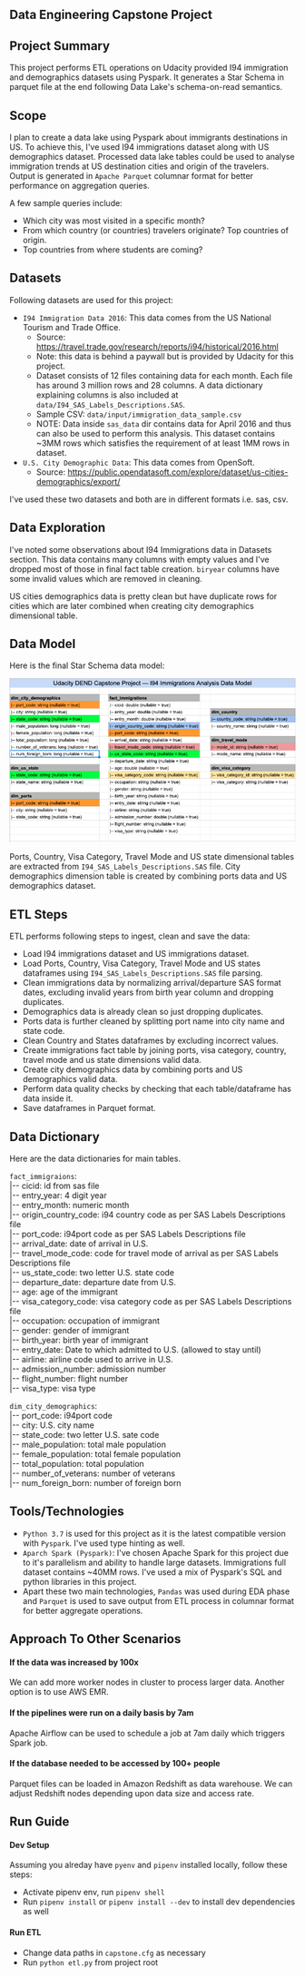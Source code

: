 ## Data Engineering Capstone Project

## Project Summary
This project performs ETL operations on Udacity provided I94 immigration and demographics datasets using Pyspark. It generates a Star Schema in parquet file at the end following Data Lake's schema-on-read semantics.

## Scope
I plan to create a data lake using Pyspark about immigrants destinations in US. To achieve this, I've used I94 immigrations dataset along with US demographics dataset. Processed data lake tables could be used to analyse immigration trends at US destination cities and origin of the travelers. Output is generated in `Apache Parquet` columnar format for better performance on aggregation queries.

A few sample queries include:
- Which city was most visited in a specific month?
- From which country (or countries) travelers originate? Top countries of origin.
- Top countries from where students are coming?

## Datasets
Following datasets are used for this project:
- `I94 Immigration Data 2016`: This data comes from the US National Tourism and Trade Office.
    - Source: https://travel.trade.gov/research/reports/i94/historical/2016.html
    - Note: this data is behind a paywall but is provided by Udacity for this project.
    - Dataset consists of 12 files containing data for each month. Each file has around 3 million rows and 28 columns. A data dictionary explaining columns is also included at `data/I94_SAS_Labels_Descriptions.SAS`.
    - Sample CSV: `data/input/immigration_data_sample.csv`
    - NOTE: Data inside `sas_data` dir contains data for April 2016 and thus can also be used to perform this analysis. This dataset contains ~3MM rows which satisfies the requirement of at least 1MM rows in dataset.
- `U.S. City Demographic Data`: This data comes from OpenSoft.
    - Source: https://public.opendatasoft.com/explore/dataset/us-cities-demographics/export/

I've used these two datasets and both are in different formats i.e. sas, csv. 

## Data Exploration
I've noted some observations about I94 Immigrations data in Datasets section. This data contains many columns with empty values and I've dropped most of those in final fact table creation. `biryear` columns have some invalid values which are removed in cleaning.

US cities demographics data is pretty clean but have duplicate rows for cities which are later combined when creating city demographics dimensional table.

## Data Model
Here is the final Star Schema data model:

![Udacity DEND I94 Immigrations Data Model](images/immigrations_analysis_data_model.png "Udacity DEND I94 Immigrations Data Model")

Ports, Country, Visa Category, Travel Mode and US state dimensional tables are extracted from `I94_SAS_Labels_Descriptions.SAS` file. City demographics dimension table is created by combining ports data and US demographics dataset. 

## ETL Steps
ETL performs following steps to ingest, clean and save the data:
- Load I94 immigrations dataset and US immigrations dataset.
- Load Ports, Country, Visa Category, Travel Mode and US states dataframes using `I94_SAS_Labels_Descriptions.SAS` file parsing.
- Clean immigrations data by normalizing arrival/departure SAS format dates, excluding invalid years from birth year column and dropping duplicates.
- Demographics data is already clean so just dropping duplicates.
- Ports data is further cleaned by splitting port name into city name and state code.
- Clean Country and States dataframes by excluding incorrect values.
- Create immigrations fact table by joining ports, visa category, country, travel mode and us state dimensions valid data.
- Create city demographics data by combining ports and US demographics valid data.
- Perform data quality checks by checking that each table/dataframe has data inside it.
- Save dataframes in Parquet format.

## Data Dictionary 
Here are the data dictionaries for main tables.

`fact_immigraions`: <br/>
|-- cicid: id from sas file <br/> 
|-- entry_year: 4 digit year <br/>
|-- entry_month: numeric month <br/>
|-- origin_country_code: i94 country code as per SAS Labels Descriptions file <br/>
|-- port_code: i94port code as per SAS Labels Descriptions file <br/>
|-- arrival_date: date of arrival in U.S. <br/>
|-- travel_mode_code: code for travel mode of arrival as per SAS Labels Descriptions file <br/>
|-- us_state_code: two letter U.S. state code <br/>
|-- departure_date: departure date from U.S. <br/>
|-- age: age of the immigrant <br/>
|-- visa_category_code: visa category code as per SAS Labels Descriptions file <br/>
|-- occupation: occupation of immigrant <br/>
|-- gender: gender of immigrant <br/>
|-- birth_year: birth year of immigrant <br/>
|-- entry_date: Date to which admitted to U.S. (allowed to stay until) <br/>
|-- airline: airline code used to arrive in U.S. <br/>
|-- admission_number: admission number <br/>
|-- flight_number: flight number <br/>
|-- visa_type: visa type <br/>

`dim_city_demographics`: <br/>
|-- port_code: i94port code <br/>
|-- city: U.S. city name <br/>
|-- state_code: two letter U.S. sate code <br/>
|-- male_population: total male population <br/>
|-- female_population: total female population <br/>
|-- total_population: total population <br/>
|-- number_of_veterans: number of veterans <br/>
|-- num_foreign_born: number of foreign born <br/>

## Tools/Technologies  
- `Python 3.7` is used for this project as it is the latest compatible version with `Pyspark`. I've used type hinting as well.
- `Aparch Spark (Pyspark)`: I've chosen Apache Spark for this project due to it's parallelism and ability to handle large datasets. Immigrations full dataset contains ~40MM rows. I've used a mix of Pyspark's SQL and python libraries in this project.
- Apart these two main technologies, `Pandas` was used during EDA phase and `Parquet` is used to save output from ETL process in columnar format for better aggregate operations.

## Approach To Other Scenarios

#### If the data was increased by 100x
We can add more worker nodes in cluster to process larger data. Another option is to use AWS EMR.

#### If the pipelines were run on a daily basis by 7am
Apache Airflow can be used to schedule a job at 7am daily which triggers Spark job.

#### If the database needed to be accessed by 100+ people
Parquet files can be loaded in Amazon Redshift as data warehouse. We can adjust Redshift nodes depending upon data size and access rate.

## Run Guide

#### Dev Setup
Assuming you alreday have `pyenv` and `pipenv` installed locally, follow these steps:
- Activate pipenv env, run `pipenv shell`
- Run `pipenv install` or `pipenv install --dev` to install dev dependencies as well

#### Run ETL
- Change data paths in `capstone.cfg` as necessary
- Run `python etl.py` from project root
